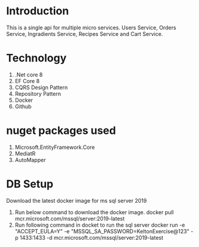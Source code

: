 # Introduction
This is a single api for multiple micro services. Users Service, Orders Service, Ingradients Service, Recipes Service and Cart Service.

# Technology
1. .Net core 8
2. EF Core 8
3. CQRS Design Pattern
4. Repository Pattern
5. Docker
6. Github 

# nuget packages used
1. Microsoft.EntityFramework.Core
2. MediatR
3. AutoMapper

# DB Setup
Download the latest docker image for ms sql server 2019
1. Run below command to download the docker image.
	docker pull mcr.microsoft.com/mssql/server:2019-latest
2. Run following command in docket to run the sql server
	docker run -e "ACCEPT_EULA=Y" -e "MSSQL_SA_PASSWORD=KeltonExercise@123" -p 1433:1433 -d mcr.microsoft.com/mssql/server:2019-latest
